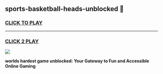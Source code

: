 
## sports-basketball-heads-unblocked 👋
<h3>
<a href="https://premium.freeplayer.one?title=sports-basketball-heads-unblocked&ref=14F">CLICK TO PLAY</a></h3>
<hr>

<h3>
<a href="https://premium.freeplayer.one?title=sports-basketball-heads-unblocked&ref=14F">CLICK 2 PLAY</a>
  
</h3>

<a href="https://premium.freeplayer.one?title=sports-basketball-heads-unblocked&ref=12F/"><img src="https://clearcache.store/games.png"></a>


**worlds hardest game unblocked: Your Gateway to Fun and Accessible Online Gaming**
